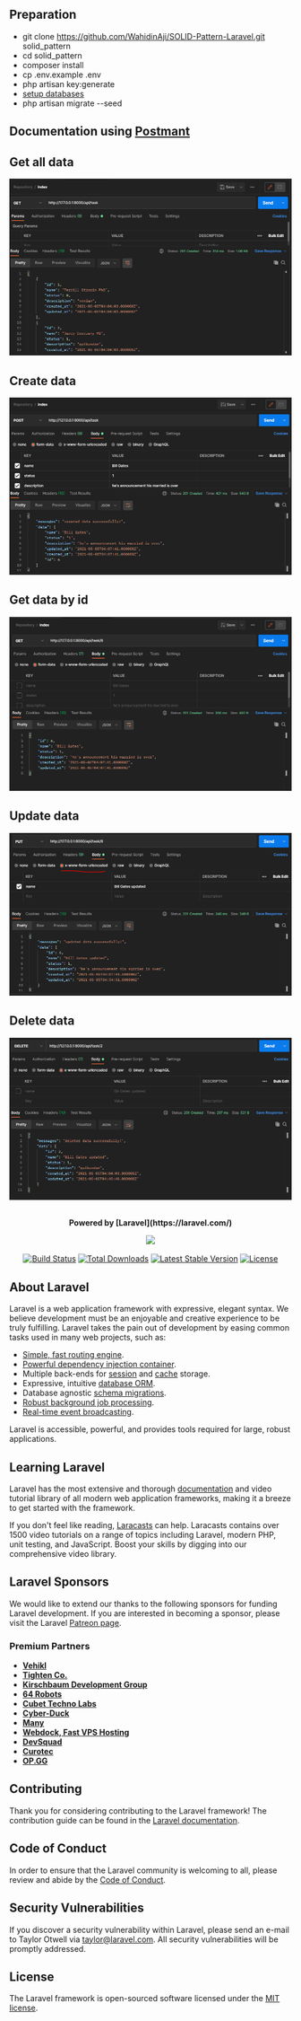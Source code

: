 ## Preparation
- git clone https://github.com/WahidinAji/SOLID-Pattern-Laravel.git solid_pattern
- cd solid_pattern
- composer install
- cp .env.example .env
- php artisan key:generate
- [setup databases](https://laravel.com/docs/8.x/database) 
- php artisan migrate --seed

## Documentation using [Postmant](https://www.postman.com/)
## Get all data
![screenshot.png](https://github.com/WahidinAji/SOLID-Pattern-Laravel/blob/main/public/Docs%20of%20Restfull%20API%20by%20Postman/get_all_data.PNG)

## Create data
![screenshot.png](https://github.com/WahidinAji/SOLID-Pattern-Laravel/blob/main/public/Docs%20of%20Restfull%20API%20by%20Postman/create_data.PNG)

## Get data by id
![screenshot.png](https://github.com/WahidinAji/SOLID-Pattern-Laravel/blob/main/public/Docs%20of%20Restfull%20API%20by%20Postman/get_data_by_id.PNG)

## Update data
![screenshot.png](https://github.com/WahidinAji/SOLID-Pattern-Laravel/blob/main/public/Docs%20of%20Restfull%20API%20by%20Postman/update_data_by_id.PNG)

## Delete data
![screenshot.png](https://github.com/WahidinAji/SOLID-Pattern-Laravel/blob/main/public/Docs%20of%20Restfull%20API%20by%20Postman/delete_data_by_id.PNG)
##
<p align="center"><strong>Powered by [Laravel](https://laravel.com/)</strong></p>
<p align="center"><a href="https://laravel.com" target="_blank"><img src="https://raw.githubusercontent.com/laravel/art/master/logo-lockup/5%20SVG/2%20CMYK/1%20Full%20Color/laravel-logolockup-cmyk-red.svg" width="400"></a></p>

<p align="center">
<a href="https://travis-ci.org/laravel/framework"><img src="https://travis-ci.org/laravel/framework.svg" alt="Build Status"></a>
<a href="https://packagist.org/packages/laravel/framework"><img src="https://img.shields.io/packagist/dt/laravel/framework" alt="Total Downloads"></a>
<a href="https://packagist.org/packages/laravel/framework"><img src="https://img.shields.io/packagist/v/laravel/framework" alt="Latest Stable Version"></a>
<a href="https://packagist.org/packages/laravel/framework"><img src="https://img.shields.io/packagist/l/laravel/framework" alt="License"></a>
</p>

## About Laravel

Laravel is a web application framework with expressive, elegant syntax. We believe development must be an enjoyable and creative experience to be truly fulfilling. Laravel takes the pain out of development by easing common tasks used in many web projects, such as:

- [Simple, fast routing engine](https://laravel.com/docs/routing).
- [Powerful dependency injection container](https://laravel.com/docs/container).
- Multiple back-ends for [session](https://laravel.com/docs/session) and [cache](https://laravel.com/docs/cache) storage.
- Expressive, intuitive [database ORM](https://laravel.com/docs/eloquent).
- Database agnostic [schema migrations](https://laravel.com/docs/migrations).
- [Robust background job processing](https://laravel.com/docs/queues).
- [Real-time event broadcasting](https://laravel.com/docs/broadcasting).

Laravel is accessible, powerful, and provides tools required for large, robust applications.

## Learning Laravel

Laravel has the most extensive and thorough [documentation](https://laravel.com/docs) and video tutorial library of all modern web application frameworks, making it a breeze to get started with the framework.

If you don't feel like reading, [Laracasts](https://laracasts.com) can help. Laracasts contains over 1500 video tutorials on a range of topics including Laravel, modern PHP, unit testing, and JavaScript. Boost your skills by digging into our comprehensive video library.

## Laravel Sponsors

We would like to extend our thanks to the following sponsors for funding Laravel development. If you are interested in becoming a sponsor, please visit the Laravel [Patreon page](https://patreon.com/taylorotwell).

### Premium Partners

- **[Vehikl](https://vehikl.com/)**
- **[Tighten Co.](https://tighten.co)**
- **[Kirschbaum Development Group](https://kirschbaumdevelopment.com)**
- **[64 Robots](https://64robots.com)**
- **[Cubet Techno Labs](https://cubettech.com)**
- **[Cyber-Duck](https://cyber-duck.co.uk)**
- **[Many](https://www.many.co.uk)**
- **[Webdock, Fast VPS Hosting](https://www.webdock.io/en)**
- **[DevSquad](https://devsquad.com)**
- **[Curotec](https://www.curotec.com/services/technologies/laravel/)**
- **[OP.GG](https://op.gg)**

## Contributing

Thank you for considering contributing to the Laravel framework! The contribution guide can be found in the [Laravel documentation](https://laravel.com/docs/contributions).

## Code of Conduct

In order to ensure that the Laravel community is welcoming to all, please review and abide by the [Code of Conduct](https://laravel.com/docs/contributions#code-of-conduct).

## Security Vulnerabilities

If you discover a security vulnerability within Laravel, please send an e-mail to Taylor Otwell via [taylor@laravel.com](mailto:taylor@laravel.com). All security vulnerabilities will be promptly addressed.

## License

The Laravel framework is open-sourced software licensed under the [MIT license](https://opensource.org/licenses/MIT).
